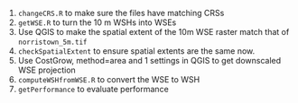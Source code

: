 

1. `changeCRS.R` to make sure the files have matching CRSs
2. `getWSE.R` to turn the 10 m WSHs into WSEs
3. Use QGIS to make the spatial extent of the 10m WSE raster match that of `norristown_5m.tif`
4. `checkSpatialExtent` to ensure spatial extents are the same now.
5. Use CostGrow, method=area and 1 settings in QGIS to get downscaled WSE projection
6. `computeWSHfromWSE.R` to convert the WSE to WSH
7. `getPerformance` to evaluate performance
